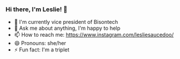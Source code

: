 ### Hi there, I'm Leslie! 👋

- 🔭 I'm currently vice president of Bisontech 
- 💬 Ask me about anything, I'm happy to help 
- 📫 How to reach me: https://www.instagram.com/lesliesaucedoo/
- 😄 Pronouns: she/her
- ⚡ Fun fact: I'm a triplet
